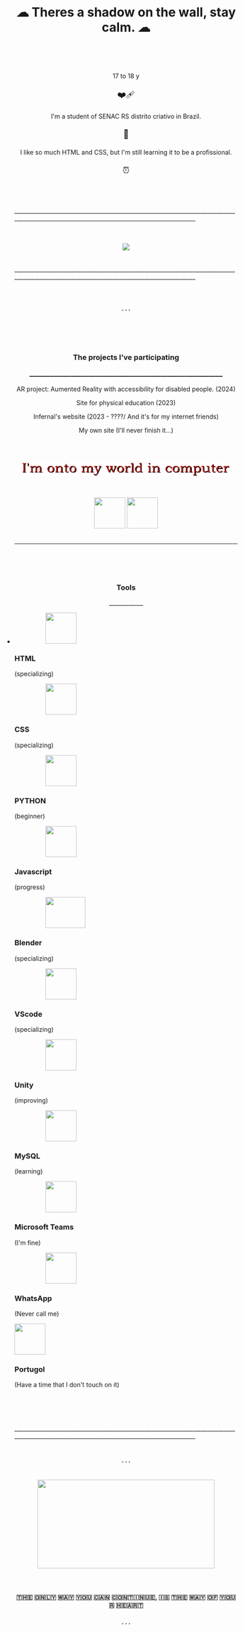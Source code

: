 <!DOCTYPE html>
<html lang="en">
<head>
  <meta charset="UTF-8">
  <meta name="viewport" content="width=device-width, initial-scale=1.0">
  <link rel="stylesheet" href="kkj.css">
</head>
<body>
<h1 align="center"> ☁ Theres a shadow on the wall, stay calm. ☁ </h1>
<div id=biog>
<br>
<br>
<br>
<p align="center">17 to 18 y</p>
<p align="center" style="font-size:20px;">❤️‍🩹</p>
<p align="center">I'm a student of SENAC RS distrito criativo in Brazil.</p>
<p align="center" style="font-size:20px;">📌</p>
<p align="center">I like so much HTML and CSS, but I'm still learning it to be a profissional. </p>
  <p align="center" style="font-size:20px;">⏰</p>
</div>
<br>
<br>
<br>
______________________________________________________________________________________________________________________________________________
<br>
<br>
<br>
<p align="center">
<img src="https://i.pinimg.com/originals/16/03/fb/1603fb7077abb9093f4af305b4e5ce79.gif" >
</p>
<br>
______________________________________________________________________________________________________________________________________________
<br>
<br>
<br>
<h4 align="center">. . .</h4>
<br>
<br>
<br>
<div class="ProjectsIveWorkedOn" align="center">
  <h3>
    The projects I've participating
    <p>________________________________________________________</p>
  </h3>
  <div id="bordinha">
    <p> AR project: Aumented Reality with accessibility for disabled people. (2024) </p>
   <p> Site for physical education (2023) </p>
    <p> Infernal's website (2023 - ????/ And it's for my internet friends) </p>
   <p> My own site (I'll never finish it...) </p>
   </div>
</div>
<br>
<br>
<br>
<div align="center"> <img src="https://github.com/BatataDeCodigos/BatataDeCodigos/blob/main/text%20(1).gif?raw=true" style="width:470px; height:30px; margin-bottom:20px;">
  <img src="https://media0.giphy.com/media/U7VI2RFA6VcH2Gm7H9/giphy.gif?cid=6c09b9526y42pqyamin7xx6x2ytnokjew3z89ovmw95az3sy&ep=v1_stickers_search&rid=giphy.gif&ct=s" style="margin-top:25px; height: 70px; width:70px;">
  <img src="https://www.gifcen.com/wp-content/uploads/2023/05/kuromi-gif-4.gif" style="margin-top:25px; height: 70px; width:70px;">
</div>

<br>

______________________________________________________________________________________________________________________________________________
<br>
<br>
<br>
<div class="teixto" align="center">
<h3>
  Tools
<span>
</span>
</h3>
</div>
<p align="center">____________</p>
<div class="funcionapngdokrl"">
<div id="icons">
<div class="html" style="display: contents; display: list-item;">
<img src="https://cdn-icons-png.flaticon.com/512/919/919827.png" style="width: 70px; height:70px; display: flex; margin-left: 70px;">
<h3>
  HTML
</h3>
  <p>
  (specializing)
</p>
</div>
<div class="css">
<img src="https://cdn-icons-png.flaticon.com/512/919/919826.png" style="width: 70px; height:70px; display: flex; margin-left: 70px;">
<h3>
  CSS
</h3>
  <p>
  (specializing)
</p>
</div>
<div class="jv">
<img src="https://cdn.iconscout.com/icon/free/png-256/free-python-logo-icon-download-in-svg-png-gif-file-formats--technology-social-media-vol-5-pack-logos-icons-3030224.png?f=webp&w=256" style="width: 70px; height:70px; display: flex; margin-left: 70px;">
<h3>
  PYTHON
</h3>
  <p>
  (beginner)
</p>
</div>
<img src="https://static.vecteezy.com/system/resources/previews/027/127/463/non_2x/javascript-logo-javascript-icon-transparent-free-png.png" style="width: 70px; height:70px; display: flex; margin-left: 70px;">
<h3>
  Javascript
</h3>
  <p>
  (progress)
</p>
<img src="https://upload.wikimedia.org/wikipedia/commons/thumb/0/0c/Blender_logo_no_text.svg/1200px-Blender_logo_no_text.svg.png" style="width: 90px; height:70px; display: flex; margin-left: 70px;">
<h3>
  Blender
</h3>
  <p>
  (specializing)
</p>
<img src="https://upload.wikimedia.org/wikipedia/commons/thumb/9/9a/Visual_Studio_Code_1.35_icon.svg/512px-Visual_Studio_Code_1.35_icon.svg.png" style="width: 70px; height:70px; display: flex; margin-left: 70px;">
<h3>
  VScode
</h3>
  <p>
  (specializing)
</p>
<img src="https://preview.redd.it/81nwobjayd181.png?width=512&format=png&auto=webp&s=027cac2b3ddd6f7b3f5e60a783706d1d0e8151ec" style="width: 70px; height:70px; display: flex; margin-left: 70px;">
<h3>
  Unity
</h3>
  <p>
  (improving)
</p>
<img src="https://cdn-icons-png.flaticon.com/512/919/919836.png" style="width: 70px; height:70px; display: flex; margin-left: 70px;">
<h3>
  MySQL
</h3>
  <p>
  (learning)
</p>
<img src="https://cdn0.iconfinder.com/data/icons/logos-microsoft-office-365/128/Microsoft_Office-10-512.png" style="width: 70px; height:70px; display: flex; margin-left: 70px;">
<h3>
  Microsoft Teams
</h3>
  <p>
  (I'm fine)
</p>
<img src="https://upload.wikimedia.org/wikipedia/commons/thumb/6/6b/WhatsApp.svg/2044px-WhatsApp.svg.png" style="width: 70px; height:70px; display: flex; margin-left: 70px;">
<h3>
  WhatsApp
</h3>
  <p>
  (Never call me)
</p>
<img src="https://cdn-1.webcatalog.io/catalog/portugol-webstudio/portugol-webstudio-icon-unplated.png?v=1714775521095" style="width: 70px; height:70px; display: flex; margin-left: ;">
<h3>
  Portugol
</h3>
  <p>
  (Have a time that I don't touch on it)
</p>
</div>
</div>
<br>
<br>
<br>
<br>
______________________________________________________________________________________________________________________________________________
<br>
<br>
<h4 align="center">. . .</h4>
<br>
<div id="nuvem" align="center">
<img src="https://static.vecteezy.com/system/resources/thumbnails/026/774/603/small/cloud-with-ai-generated-free-png.png" style="height:200px; width:400px;">
</div>
<br>
<br>
<div id="pontinhos" align="center">
<h4>🇹​🇭​🇪​ 🇴​🇳​🇱​🇾​ 🇼​🇦​🇾​ 🇾​🇴​🇺​ 🇨​🇦​🇳​ 🇨​🇴​🇳​🇹​🇮​🇳​🇺​🇪​, 🇮​🇸​ 🇹​🇭​🇪​ 🇼​🇦​🇾​ 🇴​🇫​ 🇾​🇴​🇺​🇷​ 🇭​🇪​🇦​🇷​🇹​</h4>
<h4>. . .</h4>
</div>
  
</body>
</html>
